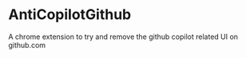 # AntiCopilotGithub

A chrome extension to try and remove the github copilot related UI on github.com 
